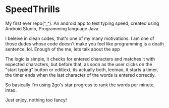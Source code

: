 # SpeedThrills
My first ever repo(^_^). An android app to test typing speed, created using Android Studio, Programming language Java

I beleive in clean codes, that's one of my many motivations.
I am one of those dudes whose code doesn't make you feel like programming is a death sentence, lol.
Enough of the me, lets talk about the app

The logic is simple, it checks for entered characters and matches it with expected characters, but before that, 
as soon as the user clicks on the "start typing" button or edittext, its actually both, leemao, it starts a timer, 
the timer ends when the last character of the words is entered correctly.

So basically I'm using 2go's star progress to rank the words per minute, lmao.

Just enjoy, nothing too fancy!
